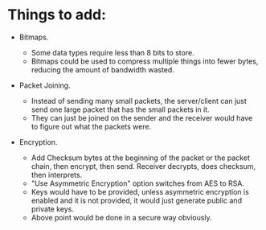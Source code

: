 # Things to add:

- Bitmaps.
  - Some data types require less than 8 bits to store.
  - Bitmaps could be used to compress multiple things into fewer bytes, reducing the amount of bandwidth wasted.

- Packet Joining.
  - Instead of sending many small packets, the server/client can just send one large packet that has the small packets in it.
  - They can just be joined on the sender and the receiver would have to figure out what the packets were.

- Encryption.
  - Add Checksum bytes at the beginning of the packet or the packet chain, then encrypt, then send. Receiver decrypts, does checksum, then interprets.
  - "Use Asymmetric Encryption" option switches from AES to RSA.
  - Keys would have to be provided, unless asymmetric encryption is enabled and it is not provided, it would just generate public and private keys.
  - Above point would be done in a secure way obviously.